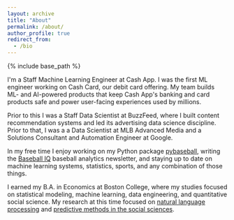 ```yaml
---
layout: archive
title: "About"
permalink: /about/
author_profile: true
redirect_from:
  - /bio
---
```


{% include base_path %}

I'm a Staff Machine Learning Engineer at Cash App. I was the first ML engineer working on Cash Card, our debit card offering. My team builds ML- and AI-powered products that keep Cash App's banking and card products safe and power user-facing experiences used by millions.

Prior to this I was a Staff Data Scientist at BuzzFeed, where I built content recommendation systems and led its advertising data science discipline. Prior to that, I was a a Data Scientist at MLB Advanced Media and a Solutions Consultant and Automation Engineer at Google.

In my free time I enjoy working on my Python package [pybaseball](https://github.com/jldbc/pybaseball), writing the [Baseball IQ](https://baseballiq.substack.com) baseball analytics newsletter, and staying up to date on machine learning systems, statistics, sports, and any combination of those things.

I earned my B.A. in Economics at Boston College, where my studies focused on statistical modeling, machine learning, data engineering, and quantitative social science. My research at this time focused on [natural language processing](https://psyarxiv.com/79bnu/) and [predictive methods in the social sciences](https://dlib.bc.edu/islandora/object/bc-ir%3A107437). 
